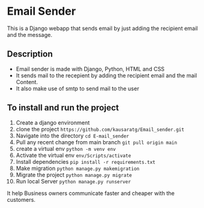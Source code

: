 
# Email Sender
This is a Django webapp that sends email by just adding the recipient email and the message.
## Description
* Email sender is made with Django, Python, HTML and CSS
* It sends mail to the recepient by adding the recipient email and the mail Content.
* It also make use of smtp to send mail to the user
## To install and run the project
1. Create a django environment 
2. clone the project             ```https://github.com/kausaratg/Email_sender.git``` 
3.  Navigate into the directory         ```cd E-mail_sender```
4.  Pull any recent change from main branch     ```git pull origin main```
5.  create a virtual env   ```python -m venv env```
6. Activate the virtual env   ```env/Scripts/activate```
7. Install dependencies  ```pip install -r requirements.txt```
8. Make migration    ```python manage.py makemigration```
9. Migrate the project   ```python manage.py migrate```
10. Run local Server  ```python manage.py runserver```

It help Business owners communicate faster and cheaper with the customers. 
